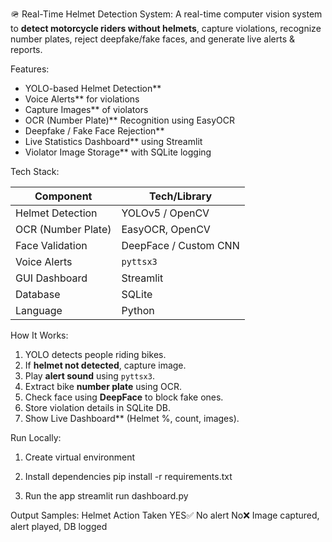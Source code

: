 🪖 Real-Time Helmet Detection System:
A real-time computer vision system to **detect motorcycle riders without helmets**, capture violations, recognize number plates, reject deepfake/fake faces, and generate live alerts & reports.

Features:
- YOLO-based Helmet Detection**
- Voice Alerts** for violations
- Capture Images** of violators
- OCR (Number Plate)** Recognition using EasyOCR
- Deepfake / Fake Face Rejection**
- Live Statistics Dashboard** using Streamlit
- Violator Image Storage** with SQLite logging

Tech Stack:

| Component           | Tech/Library                 |
|---------------------|-----------------------------|
| Helmet Detection    | YOLOv5 / OpenCV             |
| OCR (Number Plate)  | EasyOCR, OpenCV             |
| Face Validation     | DeepFace / Custom CNN       |
| Voice Alerts        | `pyttsx3`                   |
| GUI Dashboard       | Streamlit                   |
| Database            | SQLite                      |
| Language            | Python                      |

How It Works:
1. YOLO detects people riding bikes.
2. If **helmet not detected**, capture image.
3. Play **alert sound** using `pyttsx3`.
4. Extract bike **number plate** using OCR.
5. Check face using **DeepFace** to block fake ones.
6. Store violation details in SQLite DB.
7. Show Live Dashboard** (Helmet %, count, images).

Run Locally:
1. Create virtual environment
   
2. Install dependencies
pip install -r requirements.txt

3. Run the app
streamlit run dashboard.py


Output Samples:
Helmet          Action Taken
YES✅            No alert
No❌             Image captured, alert played, DB logged


